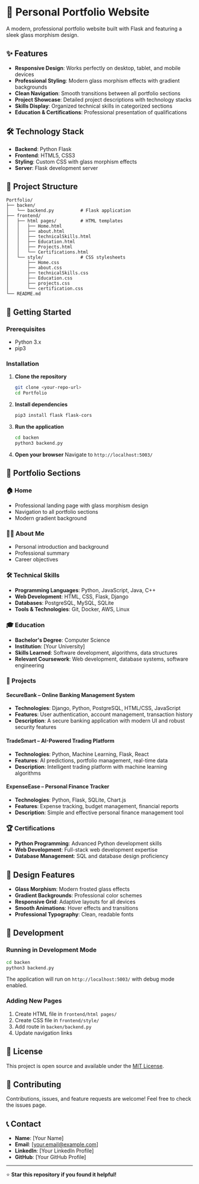 # 🚀 Personal Portfolio Website

A modern, professional portfolio website built with Flask and featuring a sleek glass morphism design.

## ✨ Features

- **Responsive Design**: Works perfectly on desktop, tablet, and mobile devices
- **Professional Styling**: Modern glass morphism effects with gradient backgrounds
- **Clean Navigation**: Smooth transitions between all portfolio sections
- **Project Showcase**: Detailed project descriptions with technology stacks
- **Skills Display**: Organized technical skills in categorized sections
- **Education & Certifications**: Professional presentation of qualifications

## 🛠️ Technology Stack

- **Backend**: Python Flask
- **Frontend**: HTML5, CSS3
- **Styling**: Custom CSS with glass morphism effects
- **Server**: Flask development server

## 📁 Project Structure

```
Portfolio/
├── backen/
│   └── backend.py          # Flask application
├── frontend/
│   ├── html pages/         # HTML templates
│   │   ├── Home.html
│   │   ├── about.html
│   │   ├── technicalSkills.html
│   │   ├── Education.html
│   │   ├── Projects.html
│   │   └── Certifications.html
│   └── style/              # CSS stylesheets
│       ├── Home.css
│       ├── about.css
│       ├── technicalSkills.css
│       ├── Education.css
│       ├── projects.css
│       └── certification.css
└── README.md
```

## 🚀 Getting Started

### Prerequisites

- Python 3.x
- pip3

### Installation

1. **Clone the repository**
   ```bash
   git clone <your-repo-url>
   cd Portfolio
   ```

2. **Install dependencies**
   ```bash
   pip3 install flask flask-cors
   ```

3. **Run the application**
   ```bash
   cd backen
   python3 backend.py
   ```

4. **Open your browser**
   Navigate to `http://localhost:5003/`

## 📱 Portfolio Sections

### 🏠 Home
- Professional landing page with glass morphism design
- Navigation to all portfolio sections
- Modern gradient background

### 👨‍💻 About Me
- Personal introduction and background
- Professional summary
- Career objectives

### 🛠️ Technical Skills
- **Programming Languages**: Python, JavaScript, Java, C++
- **Web Development**: HTML, CSS, Flask, Django
- **Databases**: PostgreSQL, MySQL, SQLite
- **Tools & Technologies**: Git, Docker, AWS, Linux

### 🎓 Education
- **Bachelor's Degree**: Computer Science
- **Institution**: [Your University]
- **Skills Learned**: Software development, algorithms, data structures
- **Relevant Coursework**: Web development, database systems, software engineering

### 💼 Projects

#### SecureBank – Online Banking Management System
- **Technologies**: Django, Python, PostgreSQL, HTML/CSS, JavaScript
- **Features**: User authentication, account management, transaction history
- **Description**: A secure banking application with modern UI and robust security features

#### TradeSmart – AI-Powered Trading Platform
- **Technologies**: Python, Machine Learning, Flask, React
- **Features**: AI predictions, portfolio management, real-time data
- **Description**: Intelligent trading platform with machine learning algorithms

#### ExpenseEase – Personal Finance Tracker
- **Technologies**: Python, Flask, SQLite, Chart.js
- **Features**: Expense tracking, budget management, financial reports
- **Description**: Simple and effective personal finance management tool

### 🏆 Certifications
- **Python Programming**: Advanced Python development skills
- **Web Development**: Full-stack web development expertise
- **Database Management**: SQL and database design proficiency

## 🎨 Design Features

- **Glass Morphism**: Modern frosted glass effects
- **Gradient Backgrounds**: Professional color schemes
- **Responsive Grid**: Adaptive layouts for all devices
- **Smooth Animations**: Hover effects and transitions
- **Professional Typography**: Clean, readable fonts

## 🔧 Development

### Running in Development Mode

```bash
cd backen
python3 backend.py
```

The application will run on `http://localhost:5003/` with debug mode enabled.

### Adding New Pages

1. Create HTML file in `frontend/html pages/`
2. Create CSS file in `frontend/style/`
3. Add route in `backen/backend.py`
4. Update navigation links

## 📄 License

This project is open source and available under the [MIT License](LICENSE).

## 🤝 Contributing

Contributions, issues, and feature requests are welcome! Feel free to check the issues page.

## 📞 Contact

- **Name**: [Your Name]
- **Email**: [your.email@example.com]
- **LinkedIn**: [Your LinkedIn Profile]
- **GitHub**: [Your GitHub Profile]

---

⭐ **Star this repository if you found it helpful!**
